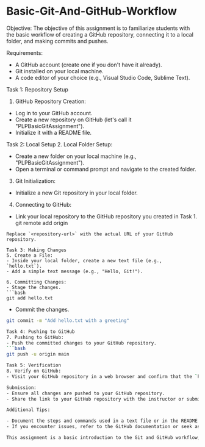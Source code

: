 # Basic-Git-And-GitHub-Workflow
Objective:
The objective of this assignment is to familiarize students with the basic workflow of creating a GitHub repository, connecting it to a local folder, and making commits and pushes.

Requirements:
- A GitHub account (create one if you don't have it already).
- Git installed on your local machine.
- A code editor of your choice (e.g., Visual Studio Code, Sublime Text).

Task 1: Repository Setup
1. GitHub Repository Creation:
  - Log in to your GitHub account.
  - Create a new repository on GitHub (let's call it "PLPBasicGitAssignment").
  - Initialize it with a README file.

Task 2: Local Setup
2. Local Folder Setup:
  - Create a new folder on your local machine (e.g., "PLPBasicGitAssignment").
  - Open a terminal or command prompt and navigate to the created folder.

3. Git Initialization:
  - Initialize a new Git repository in your local folder.

4. Connecting to GitHub:
  - Link your local repository to the GitHub repository you created in Task 1.
git remote add origin <repository-url>
   ```
   Replace `<repository-url>` with the actual URL of your GitHub repository.

Task 3: Making Changes
5. Create a File:
  - Inside your local folder, create a new text file (e.g., `hello.txt`).
  - Add a simple text message (e.g., "Hello, Git!").

6. Committing Changes:
  - Stage the changes.
   ```bash
   git add hello.txt
   ```
  - Commit the changes.
   ```bash
   git commit -m "Add hello.txt with a greeting"

Task 4: Pushing to GitHub
7. Pushing to GitHub:
  - Push the committed changes to your GitHub repository.
   ```bash
   git push -u origin main

Task 5: Verification
8. Verify on GitHub:
  - Visit your GitHub repository in a web browser and confirm that the `hello.txt` file and commit message are visible.

Submission:
- Ensure all changes are pushed to your GitHub repository.
- Share the link to your GitHub repository with the instructor or submit it as per the class instructions.

Additional Tips:

- Document the steps and commands used in a text file or in the README of your repository.
- If you encounter issues, refer to the GitHub documentation or seek assistance from peers or the instructor.

This assignment is a basic introduction to the Git and GitHub workflow, emphasizing repository creation, local setup, making changes, committing, and pushing to GitHub.
